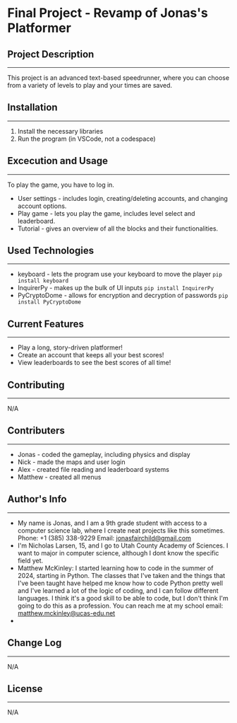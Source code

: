 # Final Project - Revamp of Jonas's Platformer

## Project Description
---
This project is an advanced text-based speedrunner, where you can choose from a variety of levels to play and your times are saved.

## Installation
---
1. Install the necessary libraries
2. Run the program (in VSCode, not a codespace)

## Excecution and Usage
---
To play the game, you have to log in.

+ User settings - includes login, creating/deleting accounts, and changing account options.
+ Play game - lets you play the game, includes level select and leaderboard.
+ Tutorial - gives an overview of all the blocks and their functionalities.

## Used Technologies
---
+ keyboard - lets the program use your keyboard to move the player
`pip install keyboard`
+ InquirerPy - makes up the bulk of UI inputs
`pip install InquirerPy`
+ PyCryptoDome - allows for encryption and decryption of passwords
`pip install PyCryptoDome`  

## Current Features
---
+ Play a long, story-driven platformer!
+ Create an account that keeps all your best scores!
+ View leaderboards to see the best scores of all time!  

## Contributing
---
N/A  

## Contributers
---
+ Jonas - coded the gameplay, including physics and display
+ Nick - made the maps and user login
+ Alex - created file reading and leaderboard systems
+ Matthew - created all menus  

## Author's Info
---
+ My name is Jonas, and I am a 9th grade student with access to a computer science lab, where I create neat projects like this sometimes.
Phone: +1 (385) 338-9229    Email: jonasfairchild@gmail.com
+ I'm Nicholas Larsen, 15, and I go to Utah County Academy of Sciences. I want to major in computer science, although I dont know the specific field yet.
+ Matthew McKinley: I started learning how to code in the summer of 2024, starting in Python. The classes that I've taken and the things that I've been taught have helped me know how to code Python pretty well and I've learned a lot of the logic of coding, and I can follow different languages. I think it's a good skill to be able to code, but I don't think I'm going to do this as a profession. You can reach me at my school email: matthew.mckinley@ucas-edu.net
+ 

## Change Log
---
N/A  

## License
---
N/A